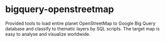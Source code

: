 # bigquery-openstreetmap

Provided tools to load entire planet OpenStreetMap to Google Big Query database and classify to thematic layers by SQL scripts. The target map is easy to analyse and visualize worldwide. 
